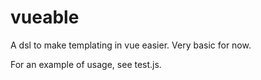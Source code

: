 # vueable
A dsl to make templating in vue easier.
Very basic for now.

For an example of usage, see test.js.
